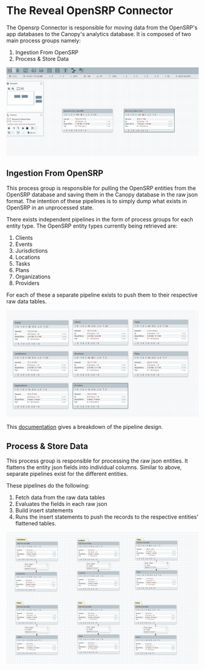 # The Reveal OpenSRP Connector

The Opensrp Connector is responsible for moving data from the OpenSRP's app databases to the Canopy's analytics database. It is composed of two main process groups namely:

1) Ingestion From OpenSRP 
2) Process & Store Data

<img src="../../images/reveal-opensrp-connector.png" alt="Base with all the flows">


## Ingestion From OpenSRP

This process group is responsible for pulling the OpenSRP entities from the OpenSRP database and saving them in the Canopy database in the raw json format. The intention of these pipelines is to simply dump what exists in OpenSRP in an unprocessed state.

There exists independent pipelines in the form of process groups for each entity type. The OpenSRP entity types currently being retrieved are:
1) Clients
2) Events
3) Jurisdictions
4) Locations
5) Tasks
6) Plans
7) Organizations
8) Providers

For each of these a separate pipeline exists to push them to their respective raw data tables.

<img src="../../images/base-with-all-flows.png" alt="Base with all the flows">

This [documentation](ingestion-from-opensrp.md) gives a breakdown of the pipeline design.

## Process & Store Data

This process group is responsible for processing the raw json entities. It flattens the entity json fields into individual columns. Similar to above, separate pipelines exist for the different entities. 

These pipelines do the following: 
1) Fetch data from the raw data tables
2) Evaluates the fields in each raw json
3) Build insert statements
4) Runs the insert statements to push the records to the respective entities' flattened tables.

<img src="../../images/transactional-process-groups.png" alt="Base with all the flows">
